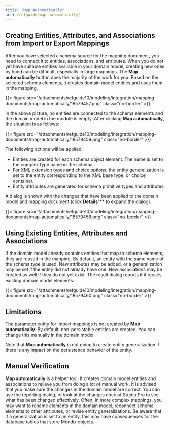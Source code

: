 ```yaml
---
title: "Map Automatically"
url: /refguide/map-automatically/
---
```


## Creating Entities, Attributes, and Associations from Import or Export Mappings

After you have selected a schema source for the mapping document, you need to connect it to entities, associations, and attributes. When you do not yet have suitable entities available in your domain model, creating new ones by hand can be difficult, especially in large mappings. The **Map automatically** button does the majority of the work for you. Based on the selected schema elements, it creates domain model entities and uses them in the mapping.

{{< figure src="/attachments/refguide10/modeling/integration/mapping-documents/map-automatically/18579457.png" class="no-border" >}}

In the above picture, no entities are connected to the schema elements and the domain model in the module is empty. After clicking **Map automatically**, the situation is as follows:

{{< figure src="/attachments/refguide10/modeling/integration/mapping-documents/map-automatically/18579459.png" class="no-border" >}}

The following actions will be applied:

* Entities are created for each schema object element. The name is set to the complex type name in the schema.
* For XML extension types and choice options, the entity generalization is set to the entity corresponding to the XML base type, or choice container.
* Entity attributes are generated for schema primitive types and attributes.

A dialog is shown with the changes that have been applied to the domain model and mapping document (click **Details**"** to expand the dialog).

{{< figure src="/attachments/refguide10/modeling/integration/mapping-documents/map-automatically/18579458.png" class="no-border" >}}

## Using Existing Entities, Attributes and Associations

If the domain model already contains entities that map to schema elements, they are reused in the mapping. By default, an entity with the same name of the schema type is used. New attributes may be added, or a generalization may be set if the entity did not already have one. New associations may be created as well if they do not yet exist. The result dialog reports if it reuses existing domain model elements:

{{< figure src="/attachments/refguide10/modeling/integration/mapping-documents/map-automatically/18579460.png" class="no-border" >}}

## Limitations

The parameter entity for import mappings is not created by **Map automatically**. By default, non-persistable entities are created. You can change this manually in the domain model.

Note that **Map automatically** is not going to create entity generalization if there is any impact on the persistence behavior of the entity.

## Manual Verification

**Map automatically** is a helper tool. It creates domain model entities and associations to relieve you from doing a lot of manual work. It is advised that you make sure the changes in the domain model are correct. You can use the reporting dialog, or look at the changes dock of Studio Pro to see what has been changed effectively. Often, in more complex mappings, you may want to rename elements in the domain model, reconnect schema elements to other attributes, or revise entity generalizations. Be aware that if a generalization is set to an entity, this may have consequences for the database tables that store Mendix objects.
